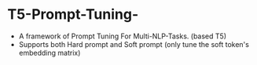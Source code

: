 # T5-Prompt-Tuning-
* A framework of Prompt Tuning For Multi-NLP-Tasks. (based T5)
* Supports both Hard prompt and Soft prompt (only tune the soft token's embedding matrix)
